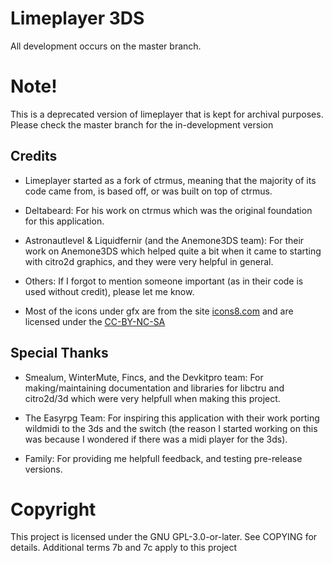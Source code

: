# Limeplayer 3DS
All development occurs on the master branch.

# Note!
This is a deprecated version of limeplayer that is kept for archival purposes.
Please check the master branch for the in-development version

## Credits
+ Limeplayer started as a fork of ctrmus, meaning that the majority of its code came from, is based off, or was built on top of ctrmus.

+ Deltabeard: For his work on ctrmus which was the original foundation for this application.

+ Astronautlevel & Liquidfernir (and the Anemone3DS team): For their work on Anemone3DS which helped quite a bit when it came to starting with citro2d graphics, and they were very helpful in general.

+ Others: If I forgot to mention someone important (as in their code is used without credit), please let me know.

+ Most of the icons under gfx are from the site [icons8.com](https://icons8.com) and are licensed under the [CC-BY-NC-SA](https://creativecommons.org/licenses/by-nc-sa/3.0/)

## Special Thanks
+ Smealum, WinterMute, Fincs, and the Devkitpro team: For making/maintaining documentation and libraries for libctru and citro2d/3d which were very helpfull when making this project.

+ The Easyrpg Team: For inspiring this application with their work porting wildmidi to the 3ds and the switch (the reason I started working on this was because I wondered if there was a midi player for the 3ds).

+ Family: For providing me helpfull feedback, and testing pre-release versions.

# Copyright
This project is licensed under the GNU GPL-3.0-or-later. See COPYING for details. Additional terms 7b and 7c apply to this project
